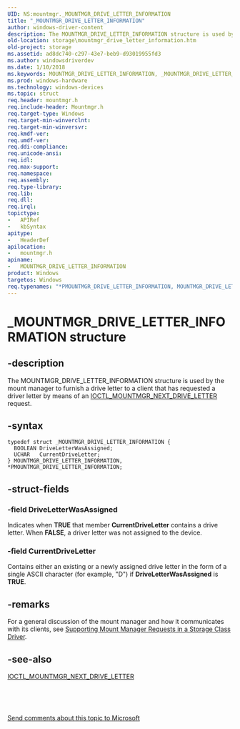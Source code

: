 ```yaml
---
UID: NS:mountmgr._MOUNTMGR_DRIVE_LETTER_INFORMATION
title: "_MOUNTMGR_DRIVE_LETTER_INFORMATION"
author: windows-driver-content
description: The MOUNTMGR_DRIVE_LETTER_INFORMATION structure is used by the mount manager to furnish a drive letter to a client that has requested a driver letter by means of an IOCTL_MOUNTMGR_NEXT_DRIVE_LETTER request.
old-location: storage\mountmgr_drive_letter_information.htm
old-project: storage
ms.assetid: ad8dc740-c297-43e7-beb9-d93019955fd3
ms.author: windowsdriverdev
ms.date: 1/10/2018
ms.keywords: MOUNTMGR_DRIVE_LETTER_INFORMATION, _MOUNTMGR_DRIVE_LETTER_INFORMATION, MOUNTMGR_DRIVE_LETTER_INFORMATION structure [Storage Devices], storage.mountmgr_drive_letter_information, mountmgr/PMOUNTMGR_DRIVE_LETTER_INFORMATION, PMOUNTMGR_DRIVE_LETTER_INFORMATION structure pointer [Storage Devices], mountmgr/MOUNTMGR_DRIVE_LETTER_INFORMATION, structs-mntmgr_19ece61a-9dda-466c-a414-047d71beeb2c.xml, *PMOUNTMGR_DRIVE_LETTER_INFORMATION, PMOUNTMGR_DRIVE_LETTER_INFORMATION
ms.prod: windows-hardware
ms.technology: windows-devices
ms.topic: struct
req.header: mountmgr.h
req.include-header: Mountmgr.h
req.target-type: Windows
req.target-min-winverclnt: 
req.target-min-winversvr: 
req.kmdf-ver: 
req.umdf-ver: 
req.ddi-compliance: 
req.unicode-ansi: 
req.idl: 
req.max-support: 
req.namespace: 
req.assembly: 
req.type-library: 
req.lib: 
req.dll: 
req.irql: 
topictype:
-	APIRef
-	kbSyntax
apitype:
-	HeaderDef
apilocation:
-	mountmgr.h
apiname:
-	MOUNTMGR_DRIVE_LETTER_INFORMATION
product: Windows
targetos: Windows
req.typenames: "*PMOUNTMGR_DRIVE_LETTER_INFORMATION, MOUNTMGR_DRIVE_LETTER_INFORMATION"
---
```


# _MOUNTMGR_DRIVE_LETTER_INFORMATION structure


## -description


The MOUNTMGR_DRIVE_LETTER_INFORMATION structure is used by the mount manager to furnish a drive letter to a client that has requested a driver letter by means of an <a href="..\mountmgr\ni-mountmgr-ioctl_mountmgr_next_drive_letter.md">IOCTL_MOUNTMGR_NEXT_DRIVE_LETTER</a> request. 


## -syntax


````
typedef struct _MOUNTMGR_DRIVE_LETTER_INFORMATION {
  BOOLEAN DriveLetterWasAssigned;
  UCHAR   CurrentDriveLetter;
} MOUNTMGR_DRIVE_LETTER_INFORMATION, *PMOUNTMGR_DRIVE_LETTER_INFORMATION;
````


## -struct-fields




### -field DriveLetterWasAssigned

Indicates when <b>TRUE</b> that member <b>CurrentDriveLetter</b> contains a drive letter. When <b>FALSE</b>, a driver letter was not assigned to the device. 


### -field CurrentDriveLetter

Contains either an existing or a newly assigned drive letter in the form of a single ASCII character (for example, "D") if <b>DriveLetterWasAssigned</b> is <b>TRUE</b>. 


## -remarks


For a general discussion of the mount manager and how it communicates with its clients, see <a href="https://msdn.microsoft.com/fb37f862-70d6-4514-b481-16f664346422">Supporting Mount Manager Requests in a Storage Class Driver</a>. 



## -see-also

<a href="..\mountmgr\ni-mountmgr-ioctl_mountmgr_next_drive_letter.md">IOCTL_MOUNTMGR_NEXT_DRIVE_LETTER</a>

 

 

<a href="mailto:wsddocfb@microsoft.com?subject=Documentation%20feedback [storage\storage]:%20MOUNTMGR_DRIVE_LETTER_INFORMATION structure%20 RELEASE:%20(1/10/2018)&amp;body=%0A%0APRIVACY STATEMENT%0A%0AWe use your feedback to improve the documentation. We don't use your email address for any other purpose, and we'll remove your email address from our system after the issue that you're reporting is fixed. While we're working to fix this issue, we might send you an email message to ask for more info. Later, we might also send you an email message to let you know that we've addressed your feedback.%0A%0AFor more info about Microsoft's privacy policy, see http://privacy.microsoft.com/en-us/default.aspx." title="Send comments about this topic to Microsoft">Send comments about this topic to Microsoft</a>

